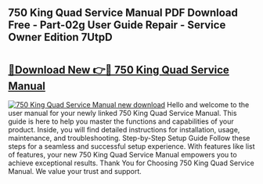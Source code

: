 ## 750 King Quad Service Manual PDF Download Free - Part-02g User Guide Repair - Service Owner Edition 7UtpD

# <h2><a href="http://bc48272.oget.top/?id=750+King+Quad+Service+Manual">🔗Download New 👉🔴 750 King Quad Service Manual</a></h2>

[![750 King Quad Service Manual new download](https://i.imgur.com/5g1atiW.png)](http://bc48272.oget.top/?id=750+King+Quad+Service+Manual)
Hello and welcome to the user manual for your newly linked 750 King Quad Service Manual. This guide is here to help you master the functions and capabilities of your product. Inside, you will find detailed instructions for installation, usage, maintenance, and troubleshooting. Step-by-Step Setup Guide Follow these steps for a seamless and successful setup experience. With features like list of features, your new 750 King Quad Service Manual empowers you to achieve exceptional results. Thank You for Choosing 750 King Quad Service Manual. We value your trust and support.
